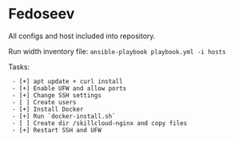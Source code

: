 # Fedoseev

All configs and host included into repository.

Run width inventory file: `ansible-playbook playbook.yml -i hosts`

Tasks:

```
 - [+] apt update + curl install
 - [+] Enable UFW and allow ports
 - [+] Change SSH settings
 - [ ] Create users
 - [+] Install Docker
 - [+] Run `docker-install.sh`
 - [ ] Create dir /skillcloud-nginx and copy files
 - [+] Restart SSH and UFW
```
